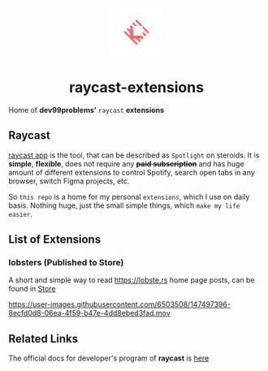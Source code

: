 <div align="center">
    <img alt="Raycast Logo" src="images/raycast-logo.svg" height="100"/>
    <h1>raycast-extensions</h1>
</div>

Home of **dev99problems'** `raycast` **extensions**

## Raycast
[raycast app](https://www.raycast.com/) is the tool, that can be described as `Spotlight` on steroids.
It is **simple**, **flexible**, does not require any **~~paid subscription~~** and has huge amount of different extensions 
to control Spotify, search open tabs in any browser, switch Figma projects, etc.

So `this repo` is a home for my personal `extensions`, which I use on daily basis. Nothing huge,
just the small simple things, which `make my life easier`.

## List of Extensions
### lobsters (Published to Store)
A short and simple way to read https://lobste.rs home page posts,
can be found in [Store](https://www.raycast.com/dev99problems/lobsters) 

https://user-images.githubusercontent.com/6503508/147497396-8ecfd0d8-06ea-4f59-b47e-4dd8ebed3fad.mov

## Related Links
The official docs for developer's program of **raycast** is [here](https://developers.raycast.com/)


